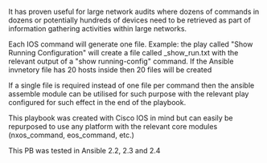 It has proven useful for large network audits where dozens of commands in dozens or potentially hundreds of devices need to be retrieved as part of information gathering activities within large networks.

Each IOS command will generate one file.
Example: the play called "Show Running Configuration" will create a file called <hostname of device>_show_run.txt with the relevant output of a "show running-config" command. If the Ansible invnetory file has 20 hosts inside then 20 files will be created

If a single file is required instead of one file per command then the ansible assemble module can be utilised for such purpose with the relevant play configured for such effect in the end of the playbook.

This playbook was created with Cisco IOS in mind but can easily be repurposed to use any platform with the relevant core modules (nxos_command, eos_command, etc.)

This PB was tested in Ansible 2.2, 2.3 and 2.4
